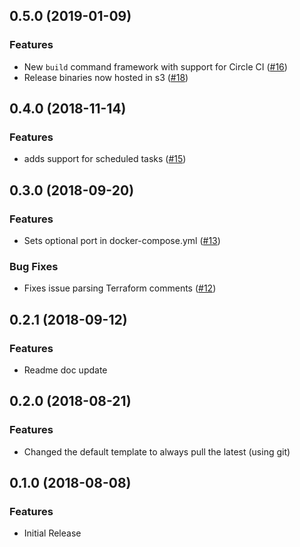 ## 0.5.0 (2019-01-09)

### Features

- New `build` command framework with support for Circle CI ([#16](https://github.com/turnerlabs/fargate-create/pull/16))
- Release binaries now hosted in s3 ([#18](https://github.com/turnerlabs/fargate-create/pull/18))


## 0.4.0 (2018-11-14)

### Features

- adds support for scheduled tasks ([#15](https://github.com/turnerlabs/fargate-create/pull/15))


## 0.3.0 (2018-09-20)

### Features

- Sets optional port in docker-compose.yml ([#13](https://github.com/turnerlabs/fargate-create/issues/13))

### Bug Fixes

  - Fixes issue parsing Terraform comments ([#12](https://github.com/turnerlabs/fargate-create/issues/12))


## 0.2.1 (2018-09-12)

### Features

  - Readme doc update


## 0.2.0 (2018-08-21)

### Features

  - Changed the default template to always pull the latest (using git)


## 0.1.0 (2018-08-08)

### Features

  - Initial Release
